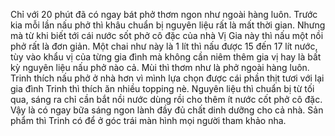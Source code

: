 Chỉ với 20 phút đã có ngay bát phở thơm ngon như ngoài hàng luôn. Trước kia mỗi lần nấu phở thì khâu chuẩn bị nguyên liệu rất là mất thời gian. Nhưng mà từ khi biết tới cái nước sốt phở cô đặc của nhà Vị Gia này thì nấu một nồi phở rất là đơn giản. Một chai như này là 1 lít thì nấu được 15 đến 17 lít nước, tùy vào khẩu vị của từng gia đình mà không cần niêm thêm gia vị hay là bất kỳ nguyên liệu nấu phở nào cả. Mùi thì thơm như là phở ngoài hàng luôn. Trinh thích nấu phở ở nhà hơn vì mình lựa chọn được cái phần thịt tươi với lại gia đình Trinh thì thích ăn nhiều topping nè. Nguyên liệu thì chuẩn bị từ tối qua, sáng ra chỉ cần bắt nồi nước dùng rồi cho thêm ít nước cốt phở cô đặc. Vậy là có ngay bữa sáng ngon lành đầy đủ chất dinh dưỡng cho cả nhà. Sản phẩm thì Trinh có để ở góc trái màn hình mọi người tham khảo nha.